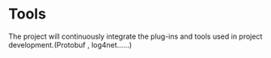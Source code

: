# Tools
 The project will continuously integrate the plug-ins and tools used in project development.(Protobuf , log4net......)
